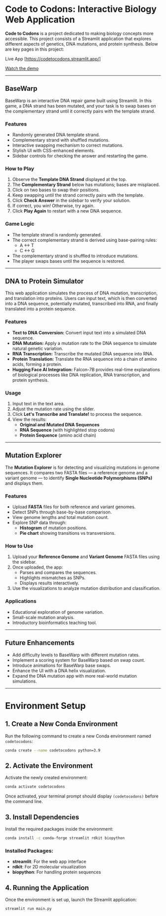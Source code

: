 # Code to Codons: Interactive Biology Web Application

**Code to Codons** is a project dedicated to making biology concepts more accessible. This project consists of a Streamlit application that explores different aspects of genetics, DNA mutations, and protein synthesis. Below are key pages in this project:

Live App [https://codetocodons.streamlit.app/]

[Watch the demo](https://streamable.com/627p65)



---

## BaseWarp

BaseWarp is an interactive DNA repair game built using Streamlit. In this game, a DNA strand has been mutated, and your task is to swap bases on the complementary strand until it correctly pairs with the template strand.

### Features
- Randomly generated DNA template strand.
- Complementary strand with shuffled mutations.
- Interactive swapping mechanism to correct mutations.
- Stylish UI with CSS-enhanced elements.
- Sidebar controls for checking the answer and restarting the game.

### How to Play
1. Observe the **Template DNA Strand** displayed at the top.
2. The **Complementary Strand** below has mutations; bases are misplaced.
3. Click on two bases to swap their positions.
4. Keep swapping until the strand correctly pairs with the template.
5. Click **Check Answer** in the sidebar to verify your solution.
6. If correct, you win! Otherwise, try again.
7. Click **Play Again** to restart with a new DNA sequence.

### Game Logic
- The template strand is randomly generated.
- The correct complementary strand is derived using base-pairing rules:
  - A <-> T
  - C <-> G
- The complementary strand is shuffled to introduce mutations.
- The player swaps bases until the sequence is restored.

---

## DNA to Protein Simulator

This web application simulates the process of DNA mutation, transcription, and translation into proteins. Users can input text, which is then converted into a DNA sequence, potentially mutated, transcribed into RNA, and finally translated into a protein sequence.

### Features
- **Text to DNA Conversion:** Convert input text into a simulated DNA sequence.
- **DNA Mutation:** Apply a mutation rate to the DNA sequence to simulate natural genetic variation.
- **RNA Transcription:** Transcribe the mutated DNA sequence into RNA.
- **Protein Translation:** Translate the RNA sequence into a chain of amino acids, forming a protein.
- **Hugging Face AI Integration:** Falcon-7B provides real-time explanations of biological processes like DNA replication, RNA transcription, and protein synthesis.

### Usage
1. Input text in the text area.
2. Adjust the mutation rate using the slider.
3. Click **Let's Transcribe and Translate!** to process the sequence.
4. View the results:
   - **Original and Mutated DNA Sequences**
   - **RNA Sequence** (with highlighted stop codons)
   - **Protein Sequence** (amino acid chain)

---

## Mutation Explorer

The **Mutation Explorer** is for detecting and visualizing mutations in genome sequences. It compares two FASTA files — a reference genome and a variant genome — to identify **Single Nucleotide Polymorphisms (SNPs)** and displays them.

### Features
- Upload **FASTA** files for both reference and variant genomes.
- Detect SNPs through base-by-base comparison.
- View genome lengths and total mutation count.
- Explore SNP data through:
  - **Histogram** of mutation positions.
  - **Pie chart** showing transitions vs transversions.

### How to Use
1. Upload your **Reference Genome** and **Variant Genome** FASTA files using the sidebar.
2. Once uploaded, the app:
   - Parses and compares the sequences.
   - Highlights mismatches as SNPs.
   - Displays results interactively.
3. Use the visualizations to analyze mutation distribution and classification.

### Applications
- Educational exploration of genome variation.
- Small-scale mutation analysis.
- Introductory bioinformatics teaching tool.

---

## Future Enhancements
- Add difficulty levels to BaseWarp with different mutation rates.
- Implement a scoring system for BaseWarp based on swap count.
- Introduce animations for BaseWarp base swaps.
- Enhance the UI with a DNA helix visualization.
- Expand the DNA mutation app with more real-world mutation simulations.

---

# Environment Setup

## 1. Create a New Conda Environment
Run the following command to create a new Conda environment named `codetocodons`:

```bash
conda create --name codetocodons python=3.9
```

## 2. Activate the Environment
Activate the newly created environment:

```bash
conda activate codetocodons
```

Once activated, your terminal prompt should display `(codetocodons)` before the command line.

## 3. Install Dependencies
Install the required packages inside the environment:

```bash
conda install -c conda-forge streamlit rdkit biopython 
```

### Installed Packages:
- **streamlit**: For the web app interface
- **rdkit**: For 2D molecular visualization
- **biopython**: For handling protein sequences

## 4. Running the Application
Once the environment is set up, launch the Streamlit application:

```bash
streamlit run main.py
```

